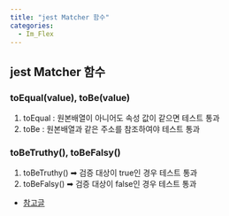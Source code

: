 ```yaml
---
title: "jest Matcher 함수"
categories:
  - Im_Flex
---
```


## jest Matcher 함수
### toEqual(value), toBe(value)
1. toEqual : 원본배열이 아니어도 속성 값이 같으면 테스트 통과
2. toBe : 원본배열과 같은 주소를 참조하여야 테스트 통과

### toBeTruthy(), toBeFalsy()
1. toBeTruthy() ➡ 검증 대상이 true인 경우 테스트 통과
2. toBeFalsy() ➡ 검증 대상이 false인 경우 테스트 통과

- [참고글](https://www.daleseo.com/jest-basic/)


 



